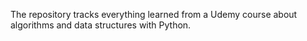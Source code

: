 The repository tracks everything learned from a Udemy course about algorithms and data structures with Python.
